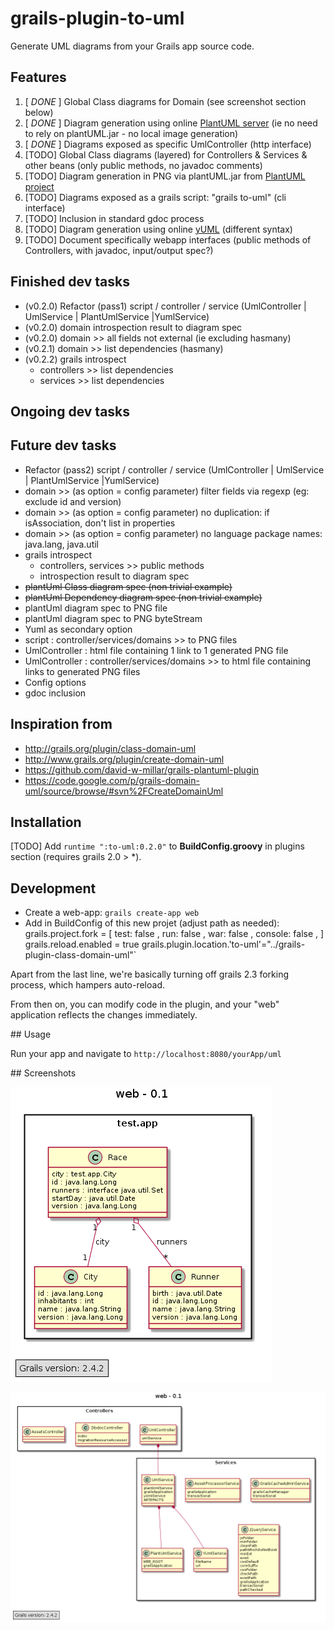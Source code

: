 grails-plugin-to-uml
=============================

Generate UML diagrams from your Grails app source code.

## Features
  1. [ *DONE* ] Global Class diagrams for Domain  (see screenshot section below)
  1. [ *DONE* ] Diagram generation using online [PlantUML server](http://www.plantuml.com/plantuml) (ie no need to rely on plantUML.jar - no local image generation) 
  1. [ *DONE* ] Diagrams exposed as specific UmlController (http interface)
  1. [TODO] Global Class diagrams (layered) for Controllers & Services & other beans (only public methods, no javadoc comments)
  1. [TODO] Diagram generation in PNG via plantUML.jar from [PlantUML project](http://plantuml.sourceforge.net/)
  1. [TODO] Diagrams exposed as a grails script: "grails to-uml" (cli interface)
  1. [TODO] Inclusion in standard gdoc process
  1. [TODO] Diagram generation using online [yUML](http://www.yuml.me/diagram/scruffy/class/draw) (different syntax)
  1. [TODO] Document specifically webapp interfaces (public methods of Controllers, with javadoc, input/output spec?) 
  
## Finished dev tasks  
* (v0.2.0) Refactor (pass1) script / controller / service (UmlController | UmlService | PlantUmlService |YumlService)
* (v0.2.0) domain introspection result to diagram spec
* (v0.2.0) domain >> all fields not external (ie excluding hasmany)
* (v0.2.1) domain >> list dependencies (hasmany)
* (v0.2.2) grails introspect 
  * controllers >> list dependencies
  * services >> list dependencies
  
## Ongoing dev tasks  

## Future dev tasks  
*  Refactor (pass2) script / controller / service (UmlController | UmlService | PlantUmlService |YumlService)
* domain >> (as option = config parameter) filter fields via regexp (eg: exclude id and version)
* domain >> (as option = config parameter) no duplication: if isAssociation, don't list in properties
* domain >> (as option = config parameter) no language package names: java.lang, java.util
* grails introspect 
  * controllers, services >> public methods
  * introspection result to diagram spec
* ~~plantUml Class diagram spec (non trivial example)~~
* ~~plantUml Dependency diagram spec (non trivial example)~~
* plantUml diagram spec to PNG file
* plantUml diagram spec to PNG byteStream  
* Yuml as secondary option
* script : controller/services/domains >> to PNG files
* UmlController : html file containing 1 link to 1 generated PNG file
* UmlController : controller/services/domains >> to html file containing links to generated PNG files
* Config options
* gdoc inclusion

  
## Inspiration from 
* http://grails.org/plugin/class-domain-uml
* http://www.grails.org/plugin/create-domain-uml
* https://github.com/david-w-millar/grails-plantuml-plugin
* https://code.google.com/p/grails-domain-uml/source/browse/#svn%2FCreateDomainUml

## Installation

[TODO]
Add `runtime ":to-uml:0.2.0"` to **BuildConfig.groovy** in plugins section (requires grails 2.0 > *).

## Development

* Create a web-app: `grails create-app web` 
* Add in BuildConfig of this new projet (adjust path as needed): 
    grails.project.fork = [
        test: false , 
        run: false , 
        war: false , 
        console: false , 
    ]
    grails.reload.enabled = true
    grails.plugin.location.'to-uml'="../grails-plugin-class-domain-uml"`

Apart from the last line, we're basically turning off grails 2.3 forking process, which hampers auto-reload. 

From then on, you can modify code in the plugin, and your "web" application reflects the changes immediately.

## Usage

Run your app and navigate to `http://localhost:8080/yourApp/uml`

## Screenshots

![Domain example](src/gdoc/0.2.1-domain.png)

![Layers example](src/gdoc/0.2.2-layers.png)

